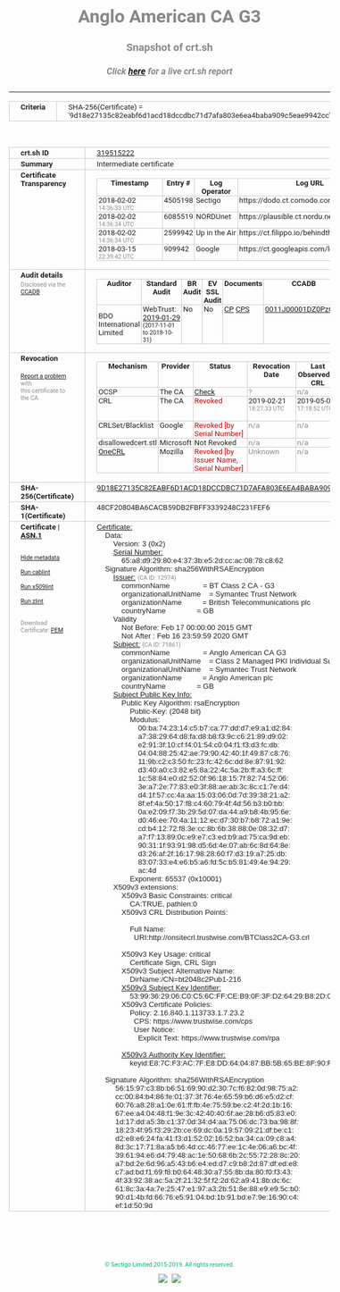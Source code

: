 # Anglo American CA G3
### Snapshot of crt.sh
##### Click [here](https://crt.sh/?q=9D18E27135C82EABF6D1ACD18DCCDBC71D7AFA803E6EA4BABA909C5EAE9942CC) for a live crt.sh report

---
<!DOCTYPE HTML PUBLIC "-//W3C//DTD HTML 4.0 Transitional//EN">
<HTML>
<HEAD>
  <META http-equiv="Content-Type" content="text/html; charset=UTF-8">
  <TITLE>crt.sh | 9d18e27135c82eabf6d1acd18dccdbc71d7afa803e6ea4baba909c5eae9942cc</TITLE>
  <META name="description" content="Free CT Log Certificate Search Tool from Sectigo (formerly Comodo CA)">
  <META name="keywords" content="crt.sh, CT, Certificate Transparency, Certificate Search, SSL Certificate, Sectigo, Comodo CA">
  <LINK href="//fonts.googleapis.com/css?family=Roboto+Mono|Roboto:400,400i,700,700i" rel="stylesheet">
  <STYLE type="text/css">
    a {
      white-space: nowrap;
    }
    body {
      color: #888888;
      font: 12pt Roboto, sans-serif;
      padding-top: 10px;
      text-align: center
    }
    form {
      margin: 0px
    }
    span {
      border-radius: 10px
    }
    span.heading {
      color: #888888;
      font: 12pt Roboto, sans-serif
    }
    span.title {
      background-color: #00B373;
      color: #FFFFFF;
      font: bold 18pt Roboto, sans-serif;
      padding: 0px 5px
    }
    span.text {
      color: #888888;
      font: 10pt Roboto, sans-serif
    }
    span.whiteongrey {
      background-color: #D9D9D6;
      color: #FFFFFF;
      font: bold 18pt Roboto, sans-serif;
      padding: 0px 5px
    }
    table {
      border-collapse: collapse;
      color: #222222;
      font: 10pt Roboto, sans-serif;
      margin-left: auto;
      margin-right: auto
    }
    table.options {
      border: none;
      margin-left: 10px
    }
    td, th {
      border: 1px solid #CCCCCC;
      padding: 0px 2px;
      text-align: left;
      vertical-align: top
    }
    td.outer, th.outer {
      border: 1px solid #CCCCCC;
      padding: 2px 20px;
      text-align: left
    }
    th.heading {
      color: #888888;
      font: bold italic 12pt Roboto, sans-serif;
      padding: 20px 0px 0px;
      text-align: center
    }
    th.options, td.options {
      border: none;
      vertical-align: middle
    }
    td.text {
      font: 10pt "Roboto Mono", sans-serif;
      padding: 2px 20px
    }
    td.heading {
      border: none;
      color: #888888;
      font: 12pt Roboto, sans-serif;
      padding-top: 20px;
      text-align: center
    }
    table.lint td, th {
      text-align: center
    }
    .button {
      background-color: #00B373;
      border-radius: 10px;
      color: #FFFFFF;
      font: bold 13pt Roboto, sans-serif
    }
    .copyright {
      font: 8pt Roboto, sans-serif;
      color: #00B373
    }
    .input {
      border: 1px solid #888888;
      font-weight: bold;
      text-align: center
    }
    .small {
      font: 8pt Roboto, sans-serif;
      color: #888888
    }
    .error {
      background-color: #FFDFDF;
      color: #CC0000;
      font-weight: bold
    }
    .fatal {
      background-color: #0000AA;
      color: #FFFFFF;
      font-weight: bold
    }
    .notice {
      background-color: #FFFFDF;
      color: #606000
    }
    .warning {
      background-color: #FFEFDF;
      color: #DF6000
    }
  </STYLE>
</HEAD>
<BODY>

<TABLE>
  <TR>
    <TH class="outer">Criteria</TH>
    <TD class="outer">SHA-256(Certificate) = '9d18e27135c82eabf6d1acd18dccdbc71d7afa803e6ea4baba909c5eae9942cc'</TD>
  </TR>
</TABLE>
<BR>
<TABLE>
  <TR>
    <TH class="outer">crt.sh ID</TH>
    <TD class="outer"><A href="?id=319515222">319515222</A></TD>
  </TR>
  <TR>
    <TH class="outer">Summary</TH>
    <TD class="outer">Intermediate certificate</TD>
  </TR>
  <TR>
    <TH class="outer">Certificate<BR>Transparency</TH>
    <TD class="outer">
<TABLE class="options" style="margin-left:0px">
  <TR>
    <TH>Timestamp</TH>
    <TH>Entry #</TH>
    <TH>Log Operator</TH>
    <TH>Log URL</TH>
  </TR>
  <TR>
    <TD>2018-02-02&nbsp; <FONT class="small">14:36:33 UTC</FONT></TD>
    <TD>4505198</TD>
    <TD>Sectigo</TD>
    <TD>https://dodo.ct.comodo.com</TD>
  </TR>
  <TR>
    <TD>2018-02-02&nbsp; <FONT class="small">14:36:34 UTC</FONT></TD>
    <TD>6085519</TD>
    <TD>NORDUnet</TD>
    <TD>https://plausible.ct.nordu.net</TD>
  </TR>
  <TR>
    <TD>2018-02-02&nbsp; <FONT class="small">14:36:34 UTC</FONT></TD>
    <TD>2599942</TD>
    <TD>Up in the Air</TD>
    <TD>https://ct.filippo.io/behindthesofa</TD>
  </TR>
  <TR>
    <TD>2018-03-15&nbsp; <FONT class="small">22:39:42 UTC</FONT></TD>
    <TD>909942</TD>
    <TD>Google</TD>
    <TD>https://ct.googleapis.com/logs/argon2020</TD>
  </TR>
</TABLE>
    </TD>
  </TR>
  <TR>
    <TH class="outer">Audit details<BR>
      <DIV class="small" style="padding-top:3px">Disclosed via the
        <A href="//ccadb-public.secure.force.com/mozilla/PublicAllIntermediateCerts" target="_blank">CCADB</A></DIV>
    </TH>
    <TD class="outer">
<TABLE class="options" style="margin-left:0px">
  <TR>
    <TH>Auditor</TH>
    <TH>Standard Audit</TH>
    <TH>BR Audit</TH>
    <TH>EV SSL Audit</TH>
    <TH>Documents</TH>
    <TH>CCADB</TH>
    <TH>Root Owner / Certificate</TH>
  </TR>
  <TR>
    <TD style="vertical-align:middle">BDO International Limited</TD>
    <TD>WebTrust:
      <A href="https://www.cpacanada.ca/generichandlers/CPACHandler.ashx?attachmentid=224491" target="_blank">2019-01-29</A>
      <BR><FONT style="font-size:8pt">(2017-11-01 to 2018-10-31)</FONT></TD>
    <TD>No    <TD>No    <TD>
      <A href="https://www.websecurity.symantec.com/content/dam/websitesecurity/digitalassets/desktop/pdfs/repository/STN_CP.pdf" target="blank">CP</A>
      <A href="https://www.websecurity.symantec.com/content/dam/websitesecurity/digitalassets/desktop/pdfs/repository/STN%20CPS%20v3.10.pdf" target="blank">CPS</A>
    </TD>
    <TD><A href="//ccadb.force.com/0011J00001DZ0PzQAL" target="_blank">0011J00001DZ0PzQAL</A></TD>
    <TD><A href="/?id=68409">DigiCert</A></TD>
  </TR>
</TABLE>
    </TD>
  </TR>
  <TR>
    <TH class="outer">Revocation<BR><BR>
      <DIV class="small" style="padding-top:3px"><A href="?id=319515222&opt=problemreporting">Report a problem</A> with<BR>this certificate to the CA</DIV></TH>
    <TD class="outer">
      <TABLE class="options" style="margin-left:0px">
        <TR>
          <TH>Mechanism</TH>
          <TH>Provider</TH>
          <TH>Status</TH>
          <TH>Revocation Date</TH>
          <TH>Last Observed in CRL</TH>
          <TH>Last Checked <SPAN style="color:#CC0000;vertical-align:middle;font-size:70%;font-weight:normal">(Error)</SPAN></TH>
        </TR>
        <TR>
          <TD>OCSP</TD>
          <TD>The CA</TD>
          <TD><A href="?id=319515222&opt=ocsp">Check</A></TD>
          <TD><SPAN style="color:#888888">?</SPAN></TD>
          <TD><SPAN style="color:#888888">n/a</SPAN></TD>
          <TD><SPAN style="color:#888888">?</SPAN></TD>
        </TR>
        <TR>
          <TD>CRL</TD>
          <TD>The CA</TD>
          <TD><SPAN style="color:#CC0000">Revoked</SPAN></TD><TD>2019-02-21&nbsp; <FONT class="small">18:27:33 UTC</FONT></TD><TD>2019-05-08&nbsp; <FONT class="small">17:18:52 UTC</FONT></TD><TD>2019-12-04&nbsp; <FONT class="small">20:05:08 UTC</FONT></TD>
        </TR>
        <TR>
          <TD>CRLSet/Blacklist</TD>
          <TD>Google</TD>
          <TD><SPAN style="color:#CC0000">Revoked [by Serial Number]</SPAN></TD>
          <TD><SPAN style="color:#888888">n/a</SPAN></TD>
          <TD><SPAN style="color:#888888">n/a</SPAN></TD>
          <TD><SPAN style="color:#888888">n/a</SPAN></TD>
        </TR>
        <TR>
          <TD>disallowedcert.stl</TD>
          <TD>Microsoft</TD>
          <TD>Not Revoked</TD>
          <TD><SPAN style="color:#888888">n/a</SPAN></TD>
          <TD><SPAN style="color:#888888">n/a</SPAN></TD>
          <TD><SPAN style="color:#888888">n/a</SPAN></TD>
        </TR>
        <TR>
          <TD><A href="/mozilla-onecrl" target="_blank">OneCRL</A></TD>
          <TD>Mozilla</TD>
          <TD><SPAN style="color:#CC0000">Revoked [by Issuer Name, Serial Number]</SPAN></TD><TD><SPAN style="color:#888888">Unknown</SPAN></TD>
          <TD><SPAN style="color:#888888">n/a</SPAN></TD>
          <TD><SPAN style="color:#888888">n/a</SPAN></TD>
        </TR>
      </TABLE>
    </TD>
  </TR>
  <TR>
    <TH class="outer">SHA-256(Certificate)</TH>
    <TD class="outer"><A href="//censys.io/certificates/9d18e27135c82eabf6d1acd18dccdbc71d7afa803e6ea4baba909c5eae9942cc">9D18E27135C82EABF6D1ACD18DCCDBC71D7AFA803E6EA4BABA909C5EAE9942CC</A></TD>
  </TR>
  <TR>
    <TH class="outer">SHA-1(Certificate)</TH>
    <TD class="outer">48CF20804BA6CACB59DB2FBFF3339248C231FEF6</TD>
  </TR>
  <TR>
    <TH class="outer">Certificate | <A href="?asn1=319515222">ASN.1</A>
      <SPAN class="small"><BR>
      <BR><BR><A href="?id=319515222&opt=nometadata">Hide metadata</A>
      <BR><BR><A href="?id=319515222&opt=cablint">Run cablint</A>
      <BR><BR><A href="?id=319515222&opt=x509lint">Run x509lint</A>
      <BR><BR><A href="?id=319515222&opt=zlint">Run zlint</A>
      <BR><BR><BR>Download Certificate: <A href="?d=319515222">PEM</A>
      </SPAN>
    </TH>
    <TD class="text"><A href="?d=319515222">Certificate:</A><BR>&nbsp;&nbsp;&nbsp;&nbsp;Data:<BR>&nbsp;&nbsp;&nbsp;&nbsp;&nbsp;&nbsp;&nbsp;&nbsp;Version:&nbsp;3&nbsp;(0x2)<BR>&nbsp;&nbsp;&nbsp;&nbsp;&nbsp;&nbsp;&nbsp;&nbsp;<A href="?serial=65a8d92980e4373be52dccac0878c862">Serial&nbsp;Number:</A><BR>&nbsp;&nbsp;&nbsp;&nbsp;&nbsp;&nbsp;&nbsp;&nbsp;&nbsp;&nbsp;&nbsp;&nbsp;65:a8:d9:29:80:e4:37:3b:e5:2d:cc:ac:08:78:c8:62<BR>&nbsp;&nbsp;&nbsp;&nbsp;Signature&nbsp;Algorithm:&nbsp;sha256WithRSAEncryption<BR>&nbsp;&nbsp;&nbsp;&nbsp;&nbsp;&nbsp;&nbsp;&nbsp;<A href="?caid=12974">Issuer:</A> <SPAN class="small">(CA ID: 12974)</SPAN><BR>&nbsp;&nbsp;&nbsp;&nbsp;&nbsp;&nbsp;&nbsp;&nbsp;&nbsp;&nbsp;&nbsp;&nbsp;commonName&nbsp;&nbsp;&nbsp;&nbsp;&nbsp;&nbsp;&nbsp;&nbsp;&nbsp;&nbsp;&nbsp;&nbsp;&nbsp;&nbsp;&nbsp;&nbsp;=&nbsp;BT&nbsp;Class&nbsp;2&nbsp;CA&nbsp;-&nbsp;G3<BR>&nbsp;&nbsp;&nbsp;&nbsp;&nbsp;&nbsp;&nbsp;&nbsp;&nbsp;&nbsp;&nbsp;&nbsp;organizationalUnitName&nbsp;&nbsp;&nbsp;&nbsp;=&nbsp;Symantec&nbsp;Trust&nbsp;Network<BR>&nbsp;&nbsp;&nbsp;&nbsp;&nbsp;&nbsp;&nbsp;&nbsp;&nbsp;&nbsp;&nbsp;&nbsp;organizationName&nbsp;&nbsp;&nbsp;&nbsp;&nbsp;&nbsp;&nbsp;&nbsp;&nbsp;&nbsp;=&nbsp;British&nbsp;Telecommunications&nbsp;plc<BR>&nbsp;&nbsp;&nbsp;&nbsp;&nbsp;&nbsp;&nbsp;&nbsp;&nbsp;&nbsp;&nbsp;&nbsp;countryName&nbsp;&nbsp;&nbsp;&nbsp;&nbsp;&nbsp;&nbsp;&nbsp;&nbsp;&nbsp;&nbsp;&nbsp;&nbsp;&nbsp;&nbsp;=&nbsp;GB<BR>&nbsp;&nbsp;&nbsp;&nbsp;&nbsp;&nbsp;&nbsp;&nbsp;Validity<BR>&nbsp;&nbsp;&nbsp;&nbsp;&nbsp;&nbsp;&nbsp;&nbsp;&nbsp;&nbsp;&nbsp;&nbsp;Not&nbsp;Before:&nbsp;Feb&nbsp;17&nbsp;00:00:00&nbsp;2015&nbsp;GMT<BR>&nbsp;&nbsp;&nbsp;&nbsp;&nbsp;&nbsp;&nbsp;&nbsp;&nbsp;&nbsp;&nbsp;&nbsp;Not&nbsp;After&nbsp;:&nbsp;Feb&nbsp;16&nbsp;23:59:59&nbsp;2020&nbsp;GMT<BR>&nbsp;&nbsp;&nbsp;&nbsp;&nbsp;&nbsp;&nbsp;&nbsp;<A href="?caid=71861">Subject:</A> <SPAN class="small">(CA ID: 71861)</SPAN><BR>&nbsp;&nbsp;&nbsp;&nbsp;&nbsp;&nbsp;&nbsp;&nbsp;&nbsp;&nbsp;&nbsp;&nbsp;commonName&nbsp;&nbsp;&nbsp;&nbsp;&nbsp;&nbsp;&nbsp;&nbsp;&nbsp;&nbsp;&nbsp;&nbsp;&nbsp;&nbsp;&nbsp;&nbsp;=&nbsp;Anglo&nbsp;American&nbsp;CA&nbsp;G3<BR>&nbsp;&nbsp;&nbsp;&nbsp;&nbsp;&nbsp;&nbsp;&nbsp;&nbsp;&nbsp;&nbsp;&nbsp;organizationalUnitName&nbsp;&nbsp;&nbsp;&nbsp;=&nbsp;Class&nbsp;2&nbsp;Managed&nbsp;PKI&nbsp;Individual&nbsp;Subscriber&nbsp;CA<BR>&nbsp;&nbsp;&nbsp;&nbsp;&nbsp;&nbsp;&nbsp;&nbsp;&nbsp;&nbsp;&nbsp;&nbsp;organizationalUnitName&nbsp;&nbsp;&nbsp;&nbsp;=&nbsp;Symantec&nbsp;Trust&nbsp;Network<BR>&nbsp;&nbsp;&nbsp;&nbsp;&nbsp;&nbsp;&nbsp;&nbsp;&nbsp;&nbsp;&nbsp;&nbsp;organizationName&nbsp;&nbsp;&nbsp;&nbsp;&nbsp;&nbsp;&nbsp;&nbsp;&nbsp;&nbsp;=&nbsp;Anglo&nbsp;American&nbsp;plc<BR>&nbsp;&nbsp;&nbsp;&nbsp;&nbsp;&nbsp;&nbsp;&nbsp;&nbsp;&nbsp;&nbsp;&nbsp;countryName&nbsp;&nbsp;&nbsp;&nbsp;&nbsp;&nbsp;&nbsp;&nbsp;&nbsp;&nbsp;&nbsp;&nbsp;&nbsp;&nbsp;&nbsp;=&nbsp;GB<BR>&nbsp;&nbsp;&nbsp;&nbsp;&nbsp;&nbsp;&nbsp;&nbsp;<A href="?spkisha256=4a930b06b14b96c0cacf00cd3aaa057bae2ff436969c8754558e756d60567a2f">Subject&nbsp;Public&nbsp;Key&nbsp;Info:</A><BR>&nbsp;&nbsp;&nbsp;&nbsp;&nbsp;&nbsp;&nbsp;&nbsp;&nbsp;&nbsp;&nbsp;&nbsp;Public&nbsp;Key&nbsp;Algorithm:&nbsp;rsaEncryption<BR>&nbsp;&nbsp;&nbsp;&nbsp;&nbsp;&nbsp;&nbsp;&nbsp;&nbsp;&nbsp;&nbsp;&nbsp;&nbsp;&nbsp;&nbsp;&nbsp;Public-Key:&nbsp;(2048&nbsp;bit)<BR>&nbsp;&nbsp;&nbsp;&nbsp;&nbsp;&nbsp;&nbsp;&nbsp;&nbsp;&nbsp;&nbsp;&nbsp;&nbsp;&nbsp;&nbsp;&nbsp;Modulus:<BR>&nbsp;&nbsp;&nbsp;&nbsp;&nbsp;&nbsp;&nbsp;&nbsp;&nbsp;&nbsp;&nbsp;&nbsp;&nbsp;&nbsp;&nbsp;&nbsp;&nbsp;&nbsp;&nbsp;&nbsp;00:ba:74:23:14:c5:b7:ca:77:dd:d7:e9:a1:d2:84:<BR>&nbsp;&nbsp;&nbsp;&nbsp;&nbsp;&nbsp;&nbsp;&nbsp;&nbsp;&nbsp;&nbsp;&nbsp;&nbsp;&nbsp;&nbsp;&nbsp;&nbsp;&nbsp;&nbsp;&nbsp;a7:38:29:64:d8:fa:d8:b8:f3:9c:c6:21:89:d9:02:<BR>&nbsp;&nbsp;&nbsp;&nbsp;&nbsp;&nbsp;&nbsp;&nbsp;&nbsp;&nbsp;&nbsp;&nbsp;&nbsp;&nbsp;&nbsp;&nbsp;&nbsp;&nbsp;&nbsp;&nbsp;e2:91:3f:10:cf:f4:01:54:c0:04:f1:f3:d3:fc:db:<BR>&nbsp;&nbsp;&nbsp;&nbsp;&nbsp;&nbsp;&nbsp;&nbsp;&nbsp;&nbsp;&nbsp;&nbsp;&nbsp;&nbsp;&nbsp;&nbsp;&nbsp;&nbsp;&nbsp;&nbsp;04:04:88:25:42:ae:79:90:42:40:1f:49:87:c8:76:<BR>&nbsp;&nbsp;&nbsp;&nbsp;&nbsp;&nbsp;&nbsp;&nbsp;&nbsp;&nbsp;&nbsp;&nbsp;&nbsp;&nbsp;&nbsp;&nbsp;&nbsp;&nbsp;&nbsp;&nbsp;11:9b:c2:c3:50:fc:23:fc:42:6c:dd:8e:87:91:92:<BR>&nbsp;&nbsp;&nbsp;&nbsp;&nbsp;&nbsp;&nbsp;&nbsp;&nbsp;&nbsp;&nbsp;&nbsp;&nbsp;&nbsp;&nbsp;&nbsp;&nbsp;&nbsp;&nbsp;&nbsp;d3:40:a0:c3:82:e5:8a:22:4c:5a:2b:ff:a3:6c:ff:<BR>&nbsp;&nbsp;&nbsp;&nbsp;&nbsp;&nbsp;&nbsp;&nbsp;&nbsp;&nbsp;&nbsp;&nbsp;&nbsp;&nbsp;&nbsp;&nbsp;&nbsp;&nbsp;&nbsp;&nbsp;1c:58:84:e0:d2:52:0f:96:18:15:7f:82:74:52:06:<BR>&nbsp;&nbsp;&nbsp;&nbsp;&nbsp;&nbsp;&nbsp;&nbsp;&nbsp;&nbsp;&nbsp;&nbsp;&nbsp;&nbsp;&nbsp;&nbsp;&nbsp;&nbsp;&nbsp;&nbsp;3e:a7:2e:77:83:e0:3f:88:ae:ab:3c:8c:c1:7e:d4:<BR>&nbsp;&nbsp;&nbsp;&nbsp;&nbsp;&nbsp;&nbsp;&nbsp;&nbsp;&nbsp;&nbsp;&nbsp;&nbsp;&nbsp;&nbsp;&nbsp;&nbsp;&nbsp;&nbsp;&nbsp;d4:1f:57:cc:4a:aa:15:03:06:0d:7d:39:38:21:a2:<BR>&nbsp;&nbsp;&nbsp;&nbsp;&nbsp;&nbsp;&nbsp;&nbsp;&nbsp;&nbsp;&nbsp;&nbsp;&nbsp;&nbsp;&nbsp;&nbsp;&nbsp;&nbsp;&nbsp;&nbsp;8f:ef:4a:50:17:f8:c4:60:79:4f:4d:56:b3:b0:bb:<BR>&nbsp;&nbsp;&nbsp;&nbsp;&nbsp;&nbsp;&nbsp;&nbsp;&nbsp;&nbsp;&nbsp;&nbsp;&nbsp;&nbsp;&nbsp;&nbsp;&nbsp;&nbsp;&nbsp;&nbsp;0a:e2:09:f7:3b:29:5d:07:da:44:a9:b8:4b:95:6e:<BR>&nbsp;&nbsp;&nbsp;&nbsp;&nbsp;&nbsp;&nbsp;&nbsp;&nbsp;&nbsp;&nbsp;&nbsp;&nbsp;&nbsp;&nbsp;&nbsp;&nbsp;&nbsp;&nbsp;&nbsp;d0:46:ee:70:4a:11:12:ec:d7:30:b7:b8:72:a1:9e:<BR>&nbsp;&nbsp;&nbsp;&nbsp;&nbsp;&nbsp;&nbsp;&nbsp;&nbsp;&nbsp;&nbsp;&nbsp;&nbsp;&nbsp;&nbsp;&nbsp;&nbsp;&nbsp;&nbsp;&nbsp;cd:b4:12:72:f8:3e:cc:8b:6b:38:88:0e:08:32:d7:<BR>&nbsp;&nbsp;&nbsp;&nbsp;&nbsp;&nbsp;&nbsp;&nbsp;&nbsp;&nbsp;&nbsp;&nbsp;&nbsp;&nbsp;&nbsp;&nbsp;&nbsp;&nbsp;&nbsp;&nbsp;a7:f7:13:89:0c:e9:e7:c3:ed:b9:ad:75:ca:9d:eb:<BR>&nbsp;&nbsp;&nbsp;&nbsp;&nbsp;&nbsp;&nbsp;&nbsp;&nbsp;&nbsp;&nbsp;&nbsp;&nbsp;&nbsp;&nbsp;&nbsp;&nbsp;&nbsp;&nbsp;&nbsp;90:31:1f:93:91:98:d5:6d:4e:07:ab:6c:8d:64:8e:<BR>&nbsp;&nbsp;&nbsp;&nbsp;&nbsp;&nbsp;&nbsp;&nbsp;&nbsp;&nbsp;&nbsp;&nbsp;&nbsp;&nbsp;&nbsp;&nbsp;&nbsp;&nbsp;&nbsp;&nbsp;d3:26:af:2f:16:17:98:28:60:f7:d3:19:a7:25:db:<BR>&nbsp;&nbsp;&nbsp;&nbsp;&nbsp;&nbsp;&nbsp;&nbsp;&nbsp;&nbsp;&nbsp;&nbsp;&nbsp;&nbsp;&nbsp;&nbsp;&nbsp;&nbsp;&nbsp;&nbsp;83:07:33:e4:e6:b5:a6:fd:5c:b5:81:49:4e:94:29:<BR>&nbsp;&nbsp;&nbsp;&nbsp;&nbsp;&nbsp;&nbsp;&nbsp;&nbsp;&nbsp;&nbsp;&nbsp;&nbsp;&nbsp;&nbsp;&nbsp;&nbsp;&nbsp;&nbsp;&nbsp;ac:4d<BR>&nbsp;&nbsp;&nbsp;&nbsp;&nbsp;&nbsp;&nbsp;&nbsp;&nbsp;&nbsp;&nbsp;&nbsp;&nbsp;&nbsp;&nbsp;&nbsp;Exponent:&nbsp;65537&nbsp;(0x10001)<BR>&nbsp;&nbsp;&nbsp;&nbsp;&nbsp;&nbsp;&nbsp;&nbsp;X509v3&nbsp;extensions:<BR>&nbsp;&nbsp;&nbsp;&nbsp;&nbsp;&nbsp;&nbsp;&nbsp;&nbsp;&nbsp;&nbsp;&nbsp;X509v3&nbsp;Basic&nbsp;Constraints:&nbsp;critical<BR>&nbsp;&nbsp;&nbsp;&nbsp;&nbsp;&nbsp;&nbsp;&nbsp;&nbsp;&nbsp;&nbsp;&nbsp;&nbsp;&nbsp;&nbsp;&nbsp;CA:TRUE,&nbsp;pathlen:0<BR>&nbsp;&nbsp;&nbsp;&nbsp;&nbsp;&nbsp;&nbsp;&nbsp;&nbsp;&nbsp;&nbsp;&nbsp;X509v3&nbsp;CRL&nbsp;Distribution&nbsp;Points:&nbsp;<BR><BR>&nbsp;&nbsp;&nbsp;&nbsp;&nbsp;&nbsp;&nbsp;&nbsp;&nbsp;&nbsp;&nbsp;&nbsp;&nbsp;&nbsp;&nbsp;&nbsp;Full&nbsp;Name:<BR>&nbsp;&nbsp;&nbsp;&nbsp;&nbsp;&nbsp;&nbsp;&nbsp;&nbsp;&nbsp;&nbsp;&nbsp;&nbsp;&nbsp;&nbsp;&nbsp;&nbsp;&nbsp;URI:http://onsitecrl.trustwise.com/BTClass2CA-G3.crl<BR><BR>&nbsp;&nbsp;&nbsp;&nbsp;&nbsp;&nbsp;&nbsp;&nbsp;&nbsp;&nbsp;&nbsp;&nbsp;X509v3&nbsp;Key&nbsp;Usage:&nbsp;critical<BR>&nbsp;&nbsp;&nbsp;&nbsp;&nbsp;&nbsp;&nbsp;&nbsp;&nbsp;&nbsp;&nbsp;&nbsp;&nbsp;&nbsp;&nbsp;&nbsp;Certificate&nbsp;Sign,&nbsp;CRL&nbsp;Sign<BR>&nbsp;&nbsp;&nbsp;&nbsp;&nbsp;&nbsp;&nbsp;&nbsp;&nbsp;&nbsp;&nbsp;&nbsp;X509v3&nbsp;Subject&nbsp;Alternative&nbsp;Name:&nbsp;<BR>&nbsp;&nbsp;&nbsp;&nbsp;&nbsp;&nbsp;&nbsp;&nbsp;&nbsp;&nbsp;&nbsp;&nbsp;&nbsp;&nbsp;&nbsp;&nbsp;DirName:/CN=bt2048c2Pub1-216<BR>&nbsp;&nbsp;&nbsp;&nbsp;&nbsp;&nbsp;&nbsp;&nbsp;&nbsp;&nbsp;&nbsp;&nbsp;<A href="?ski=5399362906c0c56cffceb90f3fd26429b82d0d5b">X509v3&nbsp;Subject&nbsp;Key&nbsp;Identifier:</A><BR>&nbsp;&nbsp;&nbsp;&nbsp;&nbsp;&nbsp;&nbsp;&nbsp;&nbsp;&nbsp;&nbsp;&nbsp;&nbsp;&nbsp;&nbsp;&nbsp;53:99:36:29:06:C0:C5:6C:FF:CE:B9:0F:3F:D2:64:29:B8:2D:0D:5B<BR>&nbsp;&nbsp;&nbsp;&nbsp;&nbsp;&nbsp;&nbsp;&nbsp;&nbsp;&nbsp;&nbsp;&nbsp;X509v3&nbsp;Certificate&nbsp;Policies:&nbsp;<BR>&nbsp;&nbsp;&nbsp;&nbsp;&nbsp;&nbsp;&nbsp;&nbsp;&nbsp;&nbsp;&nbsp;&nbsp;&nbsp;&nbsp;&nbsp;&nbsp;Policy:&nbsp;2.16.840.1.113733.1.7.23.2<BR>&nbsp;&nbsp;&nbsp;&nbsp;&nbsp;&nbsp;&nbsp;&nbsp;&nbsp;&nbsp;&nbsp;&nbsp;&nbsp;&nbsp;&nbsp;&nbsp;&nbsp;&nbsp;CPS:&nbsp;https://www.trustwise.com/cps<BR>&nbsp;&nbsp;&nbsp;&nbsp;&nbsp;&nbsp;&nbsp;&nbsp;&nbsp;&nbsp;&nbsp;&nbsp;&nbsp;&nbsp;&nbsp;&nbsp;&nbsp;&nbsp;User&nbsp;Notice:<BR>&nbsp;&nbsp;&nbsp;&nbsp;&nbsp;&nbsp;&nbsp;&nbsp;&nbsp;&nbsp;&nbsp;&nbsp;&nbsp;&nbsp;&nbsp;&nbsp;&nbsp;&nbsp;&nbsp;&nbsp;Explicit&nbsp;Text:&nbsp;https://www.trustwise.com/rpa<BR><BR>&nbsp;&nbsp;&nbsp;&nbsp;&nbsp;&nbsp;&nbsp;&nbsp;&nbsp;&nbsp;&nbsp;&nbsp;<A href="?ski=e87cf3ac7fe8dd640487bb5b65be8f90fd64195b">X509v3&nbsp;Authority&nbsp;Key&nbsp;Identifier:</A><BR>&nbsp;&nbsp;&nbsp;&nbsp;&nbsp;&nbsp;&nbsp;&nbsp;&nbsp;&nbsp;&nbsp;&nbsp;&nbsp;&nbsp;&nbsp;&nbsp;keyid:E8:7C:F3:AC:7F:E8:DD:64:04:87:BB:5B:65:BE:8F:90:FD:64:19:5B<BR><BR>&nbsp;&nbsp;&nbsp;&nbsp;Signature&nbsp;Algorithm:&nbsp;sha256WithRSAEncryption<BR>&nbsp;&nbsp;&nbsp;&nbsp;&nbsp;&nbsp;&nbsp;&nbsp;&nbsp;56:15:97:c3:8b:b6:51:69:90:d2:30:7c:f6:82:0d:98:75:a2:<BR>&nbsp;&nbsp;&nbsp;&nbsp;&nbsp;&nbsp;&nbsp;&nbsp;&nbsp;cc:00:84:b4:86:fe:01:37:3f:76:4e:65:59:b6:d6:e5:d2:cf:<BR>&nbsp;&nbsp;&nbsp;&nbsp;&nbsp;&nbsp;&nbsp;&nbsp;&nbsp;60:76:a8:28:a1:0e:61:ff:fb:4e:75:59:be:c2:4f:2d:1b:16:<BR>&nbsp;&nbsp;&nbsp;&nbsp;&nbsp;&nbsp;&nbsp;&nbsp;&nbsp;67:ee:a4:04:48:f1:9e:3c:42:40:40:6f:ae:28:b6:d5:83:e0:<BR>&nbsp;&nbsp;&nbsp;&nbsp;&nbsp;&nbsp;&nbsp;&nbsp;&nbsp;1d:17:dd:a5:3b:c1:37:0d:34:d4:aa:75:06:dc:73:ba:98:8f:<BR>&nbsp;&nbsp;&nbsp;&nbsp;&nbsp;&nbsp;&nbsp;&nbsp;&nbsp;18:23:4f:95:f3:29:2b:ce:69:dc:0a:19:57:09:21:df:be:c1:<BR>&nbsp;&nbsp;&nbsp;&nbsp;&nbsp;&nbsp;&nbsp;&nbsp;&nbsp;d2:e8:e6:24:fa:41:f3:d1:52:02:16:52:ba:34:ca:09:c8:a4:<BR>&nbsp;&nbsp;&nbsp;&nbsp;&nbsp;&nbsp;&nbsp;&nbsp;&nbsp;8d:3c:17:71:8a:a5:b6:4d:cc:46:77:ee:1c:4e:06:a6:bc:4f:<BR>&nbsp;&nbsp;&nbsp;&nbsp;&nbsp;&nbsp;&nbsp;&nbsp;&nbsp;39:61:94:e6:d4:79:48:ac:1e:50:68:6b:2c:55:72:28:8c:20:<BR>&nbsp;&nbsp;&nbsp;&nbsp;&nbsp;&nbsp;&nbsp;&nbsp;&nbsp;a7:bd:2e:6d:96:a5:43:b6:e4:ed:d7:c9:b8:2d:87:df:ed:e8:<BR>&nbsp;&nbsp;&nbsp;&nbsp;&nbsp;&nbsp;&nbsp;&nbsp;&nbsp;c7:ad:bd:f1:69:f8:b0:64:48:30:a7:55:8b:da:80:f0:f3:43:<BR>&nbsp;&nbsp;&nbsp;&nbsp;&nbsp;&nbsp;&nbsp;&nbsp;&nbsp;4f:33:92:38:ac:5a:2f:21:32:5f:f2:2d:62:a9:41:8b:dc:6c:<BR>&nbsp;&nbsp;&nbsp;&nbsp;&nbsp;&nbsp;&nbsp;&nbsp;&nbsp;61:8c:3a:4a:7e:25:47:e1:97:a3:2b:51:8e:88:e9:e9:5c:b0:<BR>&nbsp;&nbsp;&nbsp;&nbsp;&nbsp;&nbsp;&nbsp;&nbsp;&nbsp;90:d1:4b:fd:66:76:e5:91:04:bd:1b:91:bd:e7:9e:16:90:c4:<BR>&nbsp;&nbsp;&nbsp;&nbsp;&nbsp;&nbsp;&nbsp;&nbsp;&nbsp;ef:1d:50:9d<BR>    </TD>
  </TR>
</TABLE>

  <BR><BR><BR>

  <P class="copyright">&copy; Sectigo Limited 2015-2019. All rights reserved.</P>
  <DIV>
    <A href="https://sectigo.com/"><IMG src="/sectigo_s.png"></A>
    &nbsp;<A href="https://github.com/crtsh"><IMG src="/GitHub-Mark-32px.png"></A>
  </DIV>
</BODY>
</HTML>
